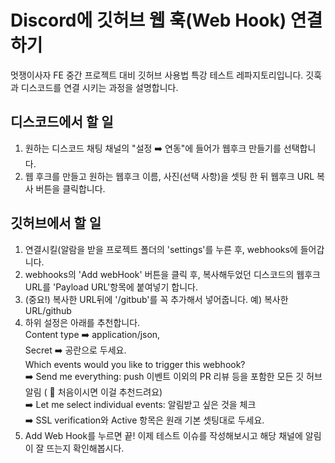 # Discord에 깃허브 웹 훅(Web Hook) 연결하기
멋쟁이사자 FE 중간 프로젝트 대비 깃허브 사용법 특강 테스트 레파지토리입니다.
깃훅과 디스코드를 연결 시키는 과정을 설명합니다.

## 디스코드에서 할 일
1. 원하는 디스코드 채팅 채널의 "설정 ➡️ 연동"에 들어가 웹후크 만들기를 선택합니다.
2. 웹 후크를 만들고 원하는 웹후크 이름, 사진(선택 사항)을 셋팅 한 뒤 웹후크 URL 복사 버튼을 클릭합니다.


## 깃허브에서 할 일
1. 연결시킬(알람을 받을 프로젝트 폴더의 'settings'를 누른 후, webhooks에 들어갑니다.
2. webhooks의 'Add webHook' 버튼을 클릭 후, 복사해두었던 디스코드의 웹후크 URL를 'Payload URL'항목에 붙여넣기 합니다.
3. (중요!) 복사한 URL뒤에 '/gitbub'를 꼭 추가해서 넣어줍니다. 예) 복사한URL/github
4. 하위 설정은 아래를 추천합니다.
   <br /> Content type ➡️ application/json,
   <br /> Secret ➡️ 공란으로 두세요.
   <br /> Which events would you like to trigger this webhook?
   <br />➡️ Send me everything: push 이벤트 이외의 PR 리뷰 등을 포함한 모든 깃 허브 알림 ( 💛 처음이시면 이걸 추천드려요)
   <br />➡️ Let me select individual events: 알림받고 싶은 것을 체크
   <br />➡️ SSL verification와 Active 항목은 원래 기본 셋팅대로 두세요.
5. Add Web Hook를 누르면 끝! 이제 테스트 이슈를 작성해보시고 해당 채널에 알림이 잘 뜨는지 확인해봅시다.

